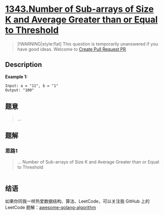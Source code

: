 # [1343.Number of Sub-arrays of Size K and Average Greater than or Equal to Threshold][title]

> [!WARNING|style:flat]
> This question is temporarily unanswered if you have good ideas. Welcome to [Create Pull Request PR](https://github.com/Golang-Solutions/awesome-golang-algorithm)

## Description

**Example 1:**

```
Input: a = "11", b = "1"
Output: "100"
```

## 题意
> ...

## 题解

### 思路1
> ...
Number of Sub-arrays of Size K and Average Greater than or Equal to Threshold
```go
```


## 结语

如果你同我一样热爱数据结构、算法、LeetCode，可以关注我 GitHub 上的 LeetCode 题解：[awesome-golang-algorithm][me]

[title]: https://leetcode.com/problems/number-of-sub-arrays-of-size-k-and-average-greater-than-or-equal-to-threshold/
[me]: https://github.com/Golang-Solutions/awesome-golang-algorithm
